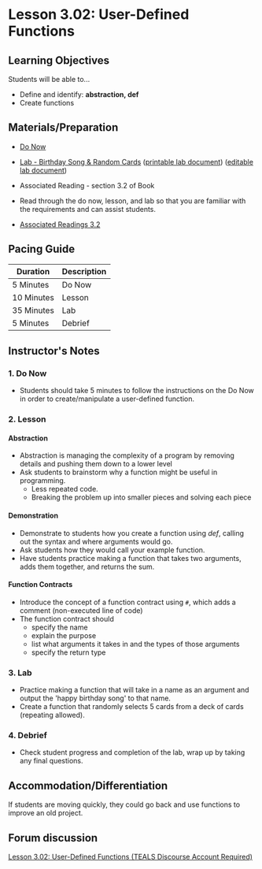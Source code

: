 # Lesson 3.02: User-Defined Functions

## Learning Objectives

Students will be able to...

* Define and identify: **abstraction, def**
* Create functions

## Materials/Preparation

* [Do Now]
* [Lab - Birthday Song & Random Cards] ([printable lab document]) ([editable lab document])

* Associated Reading - section 3.2 of Book
* Read through the do now, lesson, and lab so that you are familiar with the requirements and can assist students.
* [Associated Readings 3.2](https://tealsk12.gitbook.io/intro-cs-2/readings#3-2)

## Pacing Guide

| **Duration**   | **Description** |
| ---------- | ----------- |
| 5 Minutes  | Do Now      |
| 10 Minutes | Lesson      |
| 35 Minutes | Lab         |
| 5 Minutes | Debrief  |

## Instructor's Notes

### 1. Do Now

* Students should take 5 minutes to follow the instructions on the Do Now in order to create/manipulate a user-defined function.  

### 2. Lesson

#### Abstraction

* Abstraction is managing the complexity of a program by removing details and pushing them down to a lower level
* Ask students to brainstorm why a function might be useful in programming.
  * Less repeated code.
  * Breaking the problem up into smaller pieces and solving each piece

#### Demonstration

* Demonstrate to students how you create a function using *def*, calling out the syntax and where arguments would go.
* Ask students how they would call your example function.
* Have students practice making a function that takes two arguments, adds them together, and returns the sum.

#### Function Contracts

* Introduce the concept of a function contract using `#`, which adds a comment (non-executed line of code)
* The function contract should
  * specify the name
  * explain the purpose
  * list what arguments it takes in and the types of those arguments
  * specify the return type

### 3. Lab

* Practice making a function that will take in a name as an argument and output the 'happy birthday song' to that name.
* Create a function that randomly selects 5 cards from a deck of cards (repeating allowed).

### 4. Debrief

* Check student progress and completion of the lab, wrap up by taking any final questions.

## Accommodation/Differentiation

If students are moving quickly, they could go back and use functions to improve an old project.

## Forum discussion

[Lesson 3.02: User-Defined Functions (TEALS Discourse Account Required)](https://forums.tealsk12.org/c/2nd-semester-unit-3-functions/lesson-3-02-user-defined-functions)
  
[Do Now]:do_now.md
[Lab - Birthday Song & Random Cards]:lab.md
[printable lab document]: https://github.com/TEALSK12/2nd-semester-introduction-to-computer-science/raw/master/units/3_unit/02_lesson/lab.pdf
[editable lab document]: https://github.com/TEALSK12/2nd-semester-introduction-to-computer-science/raw/master/units/3_unit/02_lesson/lab.docx
